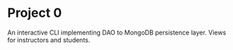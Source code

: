 # Project 0

An interactive CLI implementing DAO to MongoDB persistence layer. Views for instructors and students.
